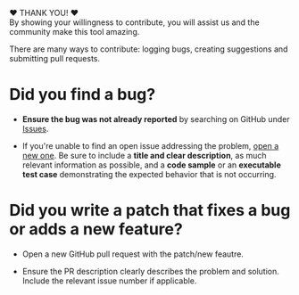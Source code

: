 :heart: THANK YOU! :heart:  
By showing your willingness to contribute, you will assist us and the community make this tool amazing.

There are many ways to contribute: logging bugs, creating suggestions and submitting pull requests.

# Did you find a bug?  
- **Ensure the bug was not already reported** by searching on GitHub under [Issues](https://github.com/ALM-Rangers/Migrate-assets-from-RM-server-to-VSTS/issues).

- If you're unable to find an open issue addressing the problem, [open a new one](https://github.com/ALM-Rangers/Migrate-assets-from-RM-server-to-VSTS/issues/new). Be sure to include a **title and clear description**, as much relevant information as possible, and a **code sample** or an **executable test case** demonstrating the expected behavior that is not occurring.


# Did you write a patch that fixes a bug or adds a new feature?  
- Open a new GitHub pull request with the patch/new feautre.
  
- Ensure the PR description clearly describes the problem and solution. Include the relevant issue number if applicable.

